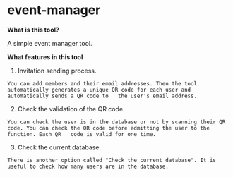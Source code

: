 # event-manager
**What is this tool?**

  A simple event manager tool.

**What features in this tool**

  1. Invitation sending process.

  `You can add members and their email addresses. Then the tool automatically generates a unique QR code for each user and automatically sends a QR code to   the user's email address.`

  2. Check the validation of the QR code.

  `You can check the user is in the database or not by scanning their QR code. You can check the QR code before admitting the user to the function. Each QR   code is valid for one time.`

  3. Check the current database.
  
  `There is another option called "Check the current database". It is useful to check how many users are in the database.`
